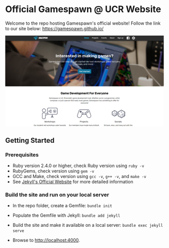 # Official Gamespawn @ UCR Website
Welcome to the repo hosting Gamespawn's official website! Follow the link to our site below:
https://gamespawn.github.io/

![Thumbnail](thumbnail.png)


## Getting Started
### Prerequisites
- Ruby version 2.4.0 or higher, check Ruby version using `ruby -v`
- RubyGems, check version using `gem -v`
- GCC and Make, check version using `gcc -v`, `g++ -v`, and `make -v`
- See [Jekyll's Official Website](https://jekyllrb.com/docs/installation/#requirements) for more detailed information

### Build the site and run on your local server
- In the repo folder, create a Gemfile: `bundle init`

- Populate the Gemfile with Jekyll: `bundle add jekyll`

- Build the site and make it available on a local server: `bundle exec jekyll serve`

- Browse to [http://localhost:4000](http://localhost:4000).
